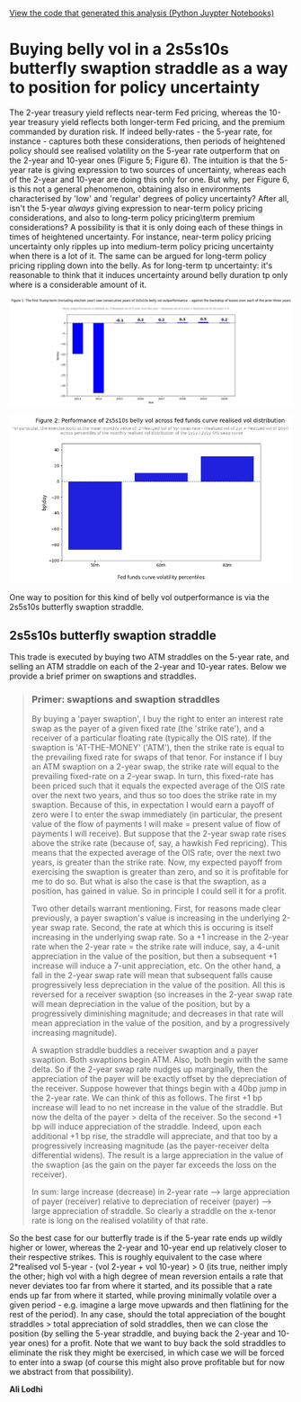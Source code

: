 [View the code that generated this analysis (Python Juypter Notebooks)](https://github.com/ALILODHI-cloud/UVAmacro.github.io/blob/main/post_1/analysis.ipynb)

# Buying belly vol in a 2s5s10s butterfly swaption straddle as a way to position for policy uncertainty

The 2-year treasury yield reflects near-term Fed pricing, whereas the 10-year treasury yield reflects both longer-term Fed pricing, and the premium commanded by duration risk. If indeed belly-rates - the 5-year rate, for instance - captures both these considerations, then periods of heightened policy should see realised volatility on the 5-year rate outperform that on the 2-year and 10-year ones (Figure 5; Figure 6). The intuition is that the 5-year rate is giving expression to two sources of uncertainty, whereas each of the 2-year and 10-year are doing this only for one. But why, per Figure 6, is this not a general phenomenon, obtaining also in environments characterised by 'low' and 'regular' degrees of policy uncertainty? After all, isn't the 5-year _always_ giving expression to near-term policy pricing considerations, and also to long-term policy pricing\term premium considerations? A possibility is that it is only doing each of these things in times of heightened uncertainty. For instance, near-term policy pricing uncertainty only ripples up into medium-term policy pricing uncertainty when there is a lot of it. The same can be argued for long-term policy pricing rippling down into the belly. As for long-term tp uncertainty: it's reasonable to think that it induces uncertainty around belly duration tp only where is a considerable amount of it.

![Alt_text](figures/figure1.jpg)

![Alt text](figures/figure2.jpg) 


One way to position for this kind of belly vol outperformance is via the 2s5s10s butterfly swaption straddle. 


## 2s5s10s butterfly swaption straddle

This trade is executed by buying two ATM straddles on the 5-year rate, and selling an ATM straddle on each of the 2-year and 10-year rates. Below we provide a brief primer on swaptions and straddles. 


> ### Primer: swaptions and swaption straddles
>
>By buying a 'payer swaption', I buy the right to enter an interest rate swap as the payer of a given fixed rate (the 'strike rate'), and a receiver of a particular floating rate (typically the OIS rate). If the swaption is 'AT-THE-MONEY' ('ATM'), then the strike rate is equal to the prevailing fixed rate for swaps of that tenor. For instance if I buy an ATM swaption on a 2-year swap, the strike rate will equal to the prevailing fixed-rate on a 2-year swap. In turn, this fixed-rate has been priced such that it equals the expected average of the OIS rate over the next two years, and thus so too does the strike rate in my swaption. Because of this, in expectation I would earn a payoff of zero were I to enter the swap immediately (in particular, the present value of the flow of payments I will make = present value of flow of payments I will receive). But suppose that the 2-year swap rate rises above the strike rate (because of, say, a hawkish Fed repricing). This means that the expected average of the OIS rate, over the next two years, is greater than the strike rate. Now, my expected payoff from exercising the swaption is greater than zero, and so it is profitable for me to do so. But what is also the case is that the swaption, as a position, has gained in value. So in principle I could sell it for a profit. 
>
>Two other details warrant mentioning. First, for reasons made clear previously, a payer swaption's value is increasing in the underlying 2-year swap rate. Second, the rate at which this is occuring is itself increasing in the underlying swap rate. So a +1 increase in the 2-year rate when the 2-year rate = the strike rate will induce, say, a 4-unit appreciation in the value of the position, but then a subsequent +1 increase will induce a 7-unit appreciation, etc. On the other hand, a fall in the 2-year swap rate will mean that subsequent falls cause progressively less depreciation in the value of the position. All this is reversed for a receiver swaption (so increases in the 2-year swap rate will mean depreciation in the value of the position, but by a progressively diminishing magnitude; and decreases in that rate will mean appreciation in the value of the position, and by a progressively increasing magnitude).  
>
>A swaption straddle buddles a receiver swaption and a payer swaption. Both swaptions begin ATM. Also, both begin with the same delta. So if the 2-year swap rate nudges up marginally, then the appreciation of the payer will be exactly offset by the depreciation of the receiver. Suppose however that things begin with a 40bp jump in the 2-year rate. We can think of this as follows. The first +1 bp increase will lead to no net increase in the value of the straddle. But now the delta of the payer > delta of the receiver. So the second +1 bp will induce appreciation of the straddle. Indeed, upon each additional +1 bp rise, the straddle will appreciate, and that too by a progressively increasing magnitude (as the payer-receiver delta differential widens). The result is a large appreciation in the value of the swaption (as the gain on the payer far exceeds the loss on the receiver). 
>
>In sum: large increase (decrease) in 2-year rate --> large appreciation of payer (receiver) relative to depreciation of receiver (payer) --> large appreciation of straddle. So clearly a straddle on the x-tenor rate is long on the realised volatility of that rate.

So the best case for our butterfly trade is if the 5-year rate ends up wildly higher or lower, whereas the 2-year and 10-year end up relatively closer to their respective strikes. This is roughly equivalent to the case where 2*realised vol 5-year - (vol 2-year + vol 10-year) > 0 (its true, neither imply the other; high vol with a high degree of mean reversion entails a rate that never deviates too far from where it started, and its possible that a rate ends up far from where it started, while proving minimally volatile over a given period - e.g. imagine a large move upwards and then flatlining for the rest of the period). In any case, should the total appreciation of the bought straddles > total appreciation of sold straddles, then we can close the position (by selling the 5-year straddle, and buying back the 2-year and 10-year ones) for a profit. Note that we want to buy back the sold straddles to eliminate the risk they might be exercised, in which case we will be forced to enter into a swap (of course this might also prove profitable but for now we abstract from that possibility).  


**Ali Lodhi**

